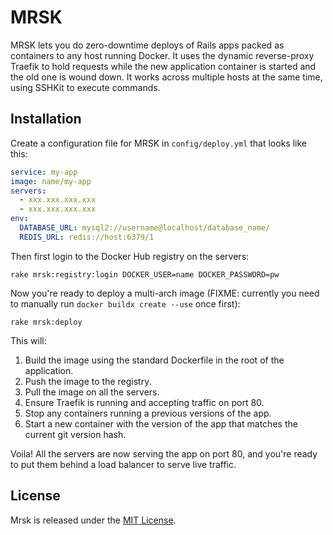 # MRSK

MRSK lets you do zero-downtime deploys of Rails apps packed as containers to any host running Docker. It uses the dynamic reverse-proxy Traefik to hold requests while the new application container is started and the old one is wound down. It works across multiple hosts at the same time, using SSHKit to execute commands.

## Installation

Create a configuration file for MRSK in `config/deploy.yml` that looks like this:

```yaml
service: my-app
image: name/my-app
servers:
  - xxx.xxx.xxx.xxx
  - xxx.xxx.xxx.xxx
env:
  DATABASE_URL: mysql2://username@localhost/database_name/
  REDIS_URL: redis://host:6379/1
```

Then first login to the Docker Hub registry on the servers:

```
rake mrsk:registry:login DOCKER_USER=name DOCKER_PASSWORD=pw
```

Now you're ready to deploy a multi-arch image (FIXME: currently you need to manually run `docker buildx create --use` once first):

```
rake mrsk:deploy
```

This will:

1. Build the image using the standard Dockerfile in the root of the application.
2. Push the image to the registry.
3. Pull the image on all the servers.
4. Ensure Traefik is running and accepting traffic on port 80.
5. Stop any containers running a previous versions of the app.
6. Start a new container with the version of the app that matches the current git version hash.

Voila! All the servers are now serving the app on port 80, and you're ready to put them behind a load balancer to serve live traffic.

## License

Mrsk is released under the [MIT License](https://opensource.org/licenses/MIT).
